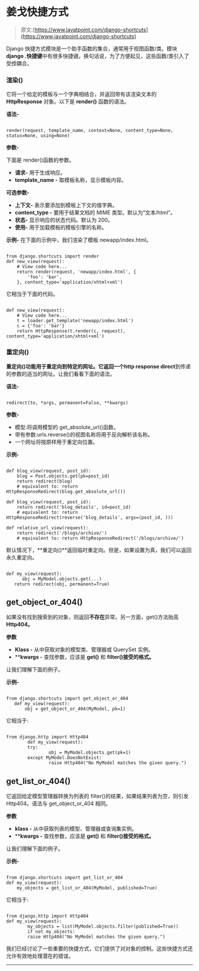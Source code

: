 # 姜戈快捷方式

> 原文:[https://www.javatpoint.com/django-shortcuts](https://www.javatpoint.com/django-shortcuts)

Django 快捷方式模块是一个助手函数的集合，通常用于视图函数/类。模块 **django .快捷键**中有很多快捷键。换句话说，为了方便起见，这些函数/类引入了受控耦合。

### 渲染()

它将一个给定的模板与一个字典相结合，并返回带有该渲染文本的 **HttpResponse** 对象。以下是 **render()** 函数的语法。

**语法-**

```

render(request, template_name, context=None, content_type=None, status=None, using=None)

```

**参数-**

下面是 render()函数的参数。

*   **请求-** 用于生成响应。
*   **template_name -** 取模板名称，显示模板内容。

**可选参数-**

*   **上下文-** 表示要添加到模板上下文的值字典。
*   **content_type -** 要用于结果文档的 MIME 类型。默认为“文本/html”。
*   **状态-** 显示响应的状态代码。默认为 200。
*   **使用-** 用于加载模板的模板引擎的名称。

**示例-** 在下面的示例中，我们渲染了模板 newapp/index.html。

```

from django.shortcuts import render
def new_view(request):
    # View code here...
    return render(request, 'newapp/index.html', {
        'foo': 'bar',
    }, content_type='application/xhtml+xml')

```

它相当于下面的代码。

```

def new_view(request):
    # View code here...
    t = loader.get_template('newapp/index.html')
    c = {'foo': 'bar'}
    return HttpResponse(t.render(c, request), content_type='application/xhtml+xml')

```

### 重定向()

**重定向()**功能用于重定向到特定的网址。它返回一个**http response direct**到传递的参数的适当的网址。让我们看看下面的语法。

**语法-**

```

redirect(to, *args, permanent=False, **kwargs)

```

**参数-**

*   模型:将调用模型的 get_absolute_url()函数。
*   带有参数:urls.reverse()的视图名称将用于反向解析该名称。
*   一个网址将按原样用于重定向位置。

**示例-**

```

def blog_view(request, post_id):
    blog = Post.objects.get(pk=post_id)
    return redirect(blog)
    # equivalent to: return HttpResponseRedirect(blog.get_absolute_url())

def blog_view(request, post_id):
    return redirect('blog_details', id=post_id)
    # equivalent to: return HttpResponseRedirect(reverse('blog_details', args=(post_id, )))

def relative_url_view(request):
    return redirect('/blogs/archive/')
    # equivalent to: return HttpResponseRedirect('/blogs/archive/')

```

默认情况下，**重定向()**返回临时重定向。但是，如果设置为真，我们可以返回永久重定向。

```

def my_view(request):
      obj = MyModel.objects.get(...)
   return redirect(obj, permanent=True)

```

## get_object_or_404()

如果没有找到搜索到的对象，则返回**不存在**异常。另一方面，get()方法抬高 **Http404。**

**参数**

*   **Klass -** 从中获取对象的模型类、管理器或 QuerySet 实例。
*   ****kwargs -** 查找参数，应该是 **get()** 和 **filter()接受的格式。**

让我们理解下面的例子。

**示例-**

```

from django.shortcuts import get_object_or_404
   def my_view(request):
       obj = get_object_or_404(MyModel, pk=1)

```

它相当于:

```

from django.http import Http404 
        def my_view(request):
    	try:
        		obj = MyModel.objects.get(pk=1)
    	except MyModel.DoesNotExist:
        		raise Http404("No MyModel matches the given query.")

```

## get_list_or_404()

它返回给定模型管理器转换为列表的 filter()的结果，如果结果列表为空，则引发 Http404。语法与 get_object_or_404 相同。

**参数**

*   **klass -** 从中获取列表的模型、管理器或查询集实例。
*   ****kwargs -** 查找参数，应该是 **get()** 和 **filter()接受的格式。**

让我们理解下面的例子。

**示例-**

```

from django.shortcuts import get_list_or_404
def my_view(request):
    my_objects = get_list_or_404(MyModel, published=True)

```

它相当于:

```

from django.http import Http404
def my_view(request):
        my_objects = list(MyModel.objects.filter(published=True))
        if not my_objects:
        raise Http404("No MyModel matches the given query.")

```

我们已经讨论了一些重要的快捷方式，它们提供了对对象的控制。这些快捷方式还允许有效地处理潜在的错误。

* * *